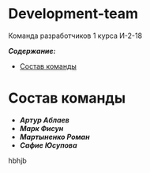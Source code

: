 Development-team
==============
Команда разработчиков 1 курса И-2-18

***Содержание:***
- [Состав команды](#Command_structure)








# Состав команды <a name="Command_structure"></a>
* ***Артур Аблаев***
* ***Марк Фисун***
* ***Мартыненко Роман***
* ***Сафие Юсупова***


hbhjb
